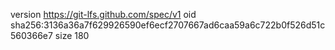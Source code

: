 version https://git-lfs.github.com/spec/v1
oid sha256:3136a36a7f629926590ef6ecf2707667ad6caa59a6c722b0f526d51c560366e7
size 180
